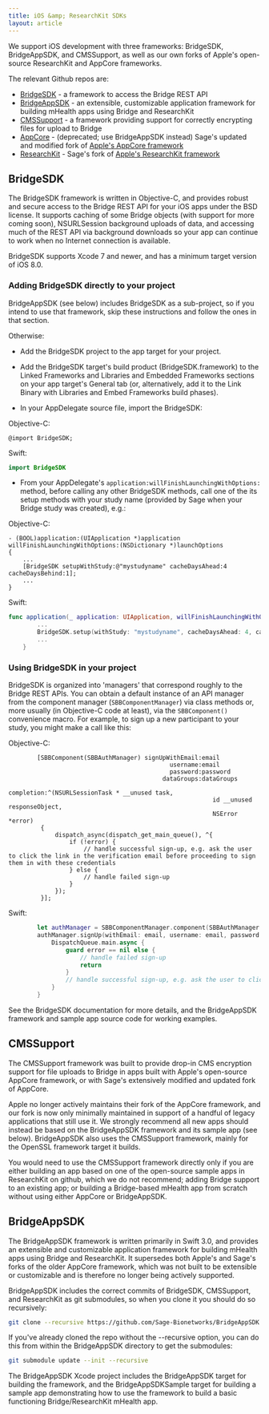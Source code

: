 ```yaml
---
title: iOS &amp; ResearchKit SDKs
layout: article
---
```


<div class="ui positive message">
<p>We support iOS development with three frameworks: BridgeSDK, BridgeAppSDK, and CMSSupport, as well as our own forks of Apple's open-source ResearchKit and AppCore frameworks.</p>

<p>The relevant Github repos are:</p>

<ul>
    <li>
        <a href="https://github.com/Sage-Bionetworks/Bridge-iOS-SDK.git">BridgeSDK</a> - a framework to access the Bridge REST API
    </li>
    <li>
        <a href="https://github.com/Sage-Bionetworks/BridgeAppSDK.git">BridgeAppSDK</a> - an extensible, customizable application framework for building mHealth apps using Bridge and ResearchKit
    </li>
	<li>
		<a href="https://github.com/Sage-Bionetworks/CMSSupport.git">CMSSupport</a> - a framework providing support for correctly encrypting files for upload to Bridge
	</li>
	<li>
		<a href="https://github.com/Sage-Bionetworks/AppCore.git">AppCore</a> - (deprecated; use BridgeAppSDK instead) Sage's updated and modified fork of <a href="https://github.com/ResearchKit/AppCore.git">Apple's AppCore framework</a>
	</li>
	<li>
		<a href="https://github.com/Sage-Bionetworks/ResearchKit.git">ResearchKit</a> - Sage's fork of <a href="https://github.com/ResearchKit/ResearchKit.git">Apple's ResearchKit framework</a>
	</li>
</ul>
</div>

## BridgeSDK

The BridgeSDK framework is written in Objective-C, and provides robust and secure access to the Bridge REST API for your iOS apps under the BSD license. It supports caching of some Bridge objects (with support for more coming soon), NSURLSession background uploads of data, and accessing much of the REST API via background downloads so your app can continue to work when no Internet connection is available.

BridgeSDK supports Xcode 7 and newer, and has a minimum target version of iOS 8.0.

### Adding BridgeSDK directly to your project

BridgeAppSDK (see below) includes BridgeSDK as a sub-project, so if you intend to use that framework, skip these instructions and follow the ones in that section.

Otherwise:

- Add the BridgeSDK project to the app target for your project.

- Add the BridgeSDK target's build product (BridgeSDK.framework) to the Linked Frameworks and Libraries and Embedded Frameworks sections on your app target's General tab (or, alternatively, add it to the Link Binary with Libraries and Embed Frameworks build phases).

- In your AppDelegate source file, import the BridgeSDK:

Objective-C:

```objc
@import BridgeSDK;
```

Swift:

```swift
import BridgeSDK
```

- From your AppDelegate's `application:willFinishLaunchingWithOptions:` method, before calling any other BridgeSDK methods, call one of the its setup methods with your study name (provided by Sage when your Bridge study was created), e.g.:

Objective-C:

```objc
- (BOOL)application:(UIApplication *)application willFinishLaunchingWithOptions:(NSDictionary *)launchOptions
{
	...
	[BridgeSDK setupWithStudy:@"mystudyname" cacheDaysAhead:4 cacheDaysBehind:1];
	...
}
```

Swift:

```swift
func application(_ application: UIApplication, willFinishLaunchingWithOptions launchOptions: [UIApplicationLaunchOptionsKey: Any]?) -> Bool {
        ...
        BridgeSDK.setup(withStudy: "mystudyname", cacheDaysAhead: 4, cacheDaysBehind: 1)
        ...
    }
```

### Using BridgeSDK in your project

BridgeSDK is organized into 'managers' that correspond roughly to the Bridge REST APIs. You can obtain a default instance of an API manager from the component manager (`SBBComponentManager`) via class methods or, more usually (in Objective-C code at least), via the `SBBComponent()` convenience macro. For example, to sign up a new participant to your study, you might make a call like this:

Objective-C:

```objc
        [SBBComponent(SBBAuthManager) signUpWithEmail:email
                                             username:email
                                             password:password
                                           dataGroups:dataGroups
                                           completion:^(NSURLSessionTask * __unused task,
                                                         id __unused responseObject,
                                                         NSError *error)
         {
             dispatch_async(dispatch_get_main_queue(), ^{
                 if (!error) {
                     // handle successful sign-up, e.g. ask the user to click the link in the verification email before proceeding to sign them in with these credentials
                 } else {
					 // handle failed sign-up
				 }
             });
         }];
```

Swift:

```swift
        let authManager = SBBComponentManager.component(SBBAuthManager.self) as! SBBAuthManagerProtocol
        authManager.signUp(withEmail: email, username: email, password: password) { (_, responseObject, error) in
            DispatchQueue.main.async {
                guard error == nil else {
                    // handle failed sign-up
                    return
                }
                // handle successful sign-up, e.g. ask the user to click the link in the verification email before proceeding to sign them in with these credentials
            }
        }
```

See the BridgeSDK documentation for more details, and the BridgeAppSDK framework and sample app source code for working examples.

## CMSSupport

The CMSSupport framework was built to provide drop-in CMS encryption support for file uploads to Bridge in apps built with Apple's open-source AppCore framework, or with Sage's extensively modified and updated fork of AppCore. 

Apple no longer actively maintains their fork of the AppCore framework, and our fork is now only minimally maintained in support of a handful of legacy applications that still use it. We strongly recommend all new apps should instead be based on the BridgeAppSDK framework and its sample app (see below). BridgeAppSDK also uses the CMSSupport framework, mainly for the OpenSSL framework target it builds.

You would need to use the CMSSupport framework directly only if you are either building an app based on one of the open-source sample apps in ResearchKit on github, which we do not recommend; adding Bridge support to an existing app; or building a Bridge-based mHealth app from scratch without using either AppCore or BridgeAppSDK.

## BridgeAppSDK

The BridgeAppSDK framework is written primarily in Swift 3.0, and provides an extensible and customizable application framework for building mHealth apps using Bridge and ResearchKit. It supersedes both Apple's and Sage's forks of the older AppCore framework, which was not built to be extensible or customizable and is therefore no longer being actively supported.

BridgeAppSDK includes the correct commits of BridgeSDK, CMSSupport, and ResearchKit as git submodules, so when you clone it you should do so recursively:

```bash
git clone --recursive https://github.com/Sage-Bionetworks/BridgeAppSDK.git
```

If you've already cloned the repo without the --recursive option, you can do this from within the BridgeAppSDK directory to get the submodules:

```bash
git submodule update --init --recursive
```

The BridgeAppSDK Xcode project includes the BridgeAppSDK target for building the framework, and the BridgeAppSDKSample target for building a sample app demonstrating how to use the framework to build a basic functioning Bridge/ResearchKit mHealth app.
